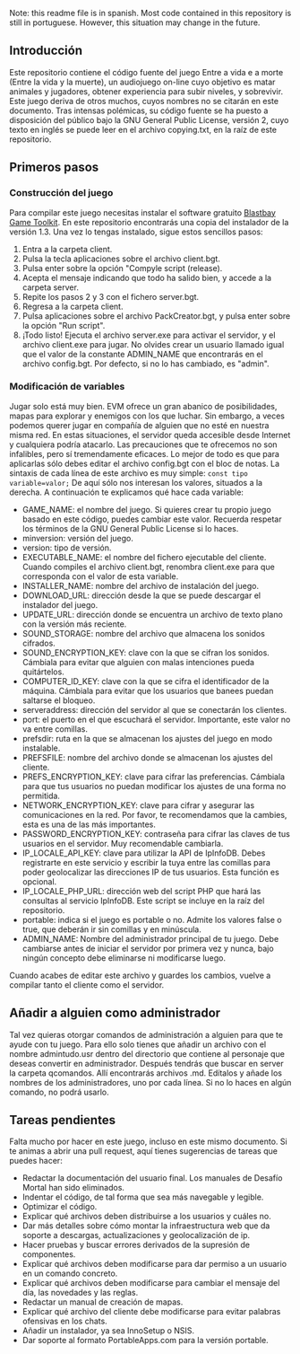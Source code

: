Note: this readme file is in spanish. Most code contained in this repository is still in portuguese. However, this situation may change in the future.

## Introducción

Este repositorio contiene el código fuente del juego Entre a vida e a morte (Entre la vida y la muerte), un audiojuego on-line cuyo objetivo es matar animales y jugadores, obtener experiencia para subir niveles, y sobrevivir. Este juego deriva de otros muchos, cuyos nombres no se citarán en este documento. Tras intensas polémicas, su código fuente se ha puesto a disposición del público bajo la GNU General Public License, versión 2, cuyo texto en inglés se puede leer en el archivo copying.txt, en la raíz de este repositorio.

## Primeros pasos

### Construcción del juego

Para compilar este juego necesitas instalar el software gratuito [Blastbay Game Toolkit](https://www.blastbay.com/bgt.php). En este repositorio encontrarás una copia del instalador de la versión 1.3. Una vez lo tengas instalado, sigue estos sencillos pasos:

1. Entra a la carpeta client.
2. Pulsa la tecla aplicaciones sobre el archivo client.bgt.
3. Pulsa enter sobre la opción "Compyle script (release).
4. Acepta el mensaje indicando que todo ha salido bien, y accede a la carpeta server.
5. Repite los pasos 2 y 3 con el fichero server.bgt.
6. Regresa a la carpeta client.
7. Pulsa aplicaciones sobre el archivo PackCreator.bgt, y pulsa enter sobre la opción "Run script".
8. ¡Todo listo! Ejecuta el archivo server.exe para activar el servidor, y el archivo client.exe para jugar. No olvides crear un usuario llamado igual que el valor de la constante ADMIN_NAME que encontrarás en el archivo config.bgt. Por defecto, si no lo has cambiado, es "admin".

### Modificación de variables

Jugar solo está muy bien. EVM ofrece un gran abanico de posibilidades, mapas para explorar y enemigos con los que luchar. Sin embargo, a veces podemos querer jugar en compañía de alguien que no esté en nuestra misma red. En estas situaciones, el servidor queda accesible desde Internet y cualquiera podría atacarlo. Las precauciones que te ofrecemos no son infalibles, pero sí tremendamente eficaces. Lo mejor de todo es que para aplicarlas sólo debes editar el archivo config.bgt con el bloc de notas.
La sintaxis de cada línea de este archivo es muy simple: `const tipo variable=valor;`
De aquí sólo nos interesan los valores, situados a la derecha. A continuación te explicamos qué hace cada variable:

* GAME_NAME: el nombre del juego. Si quieres crear tu propio juego basado en este código, puedes cambiar este valor. Recuerda respetar los términos de la GNU General Public License si lo haces.
* minversion: versión del juego.
* version: tipo de versión.
* EXECUTABLE_NAME: el nombre del fichero ejecutable del cliente. Cuando compiles el archivo client.bgt, renombra client.exe para que corresponda con el valor de esta variable.
* INSTALLER_NAME: nombre del archivo de instalación del juego.
* DOWNLOAD_URL: dirección desde la que se puede descargar el instalador del juego.
* UPDATE_URL: dirección donde se encuentra un archivo de texto plano con la versión más reciente.
* SOUND_STORAGE: nombre del archivo que almacena los sonidos cifrados.
* SOUND_ENCRYPTION_KEY: clave con la que se cifran los sonidos. Cámbiala para evitar que alguien con malas intenciones pueda quitártelos.
* COMPUTER_ID_KEY: clave con la que se cifra el identificador de la máquina. Cámbiala para evitar que los usuarios que banees puedan saltarse el bloqueo.
* serveraddress: dirección del servidor al que se conectarán los clientes.
* port: el puerto en el que escuchará el servidor. Importante, este valor no va entre comillas.
* prefsdir: ruta en la que se almacenan los ajustes del juego en modo instalable.
* PREFSFILE: nombre del archivo donde se almacenan los ajustes del cliente.
* PREFS_ENCRYPTION_KEY: clave para cifrar las preferencias. Cámbiala para que tus usuarios no puedan modificar los ajustes de una forma no permitida.
* NETWORK_ENCRYPTION_KEY: clave para cifrar y asegurar las comunicaciones en la red. Por favor, te recomendamos que la cambies, esta es una de las más importantes.
* PASSWORD_ENCRYPTION_KEY: contraseña para cifrar las claves de tus usuarios en el servidor. Muy recomendable cambiarla.
* IP_LOCALE_API_KEY: clave para utilizar la API de IpInfoDB. Debes registrarte en este servicio y escribir la tuya entre las comillas para poder geolocalizar las direcciones IP de tus usuarios. Esta función es opcional.
* IP_LOCALE_PHP_URL: dirección web del script PHP que hará las consultas al servicio IpInfoDB. Este script se incluye en la raíz del repositorio.
* portable: indica si el juego es portable o no. Admite los valores false o true, que deberán ir sin comillas y en minúscula.
* ADMIN_NAME: Nombre del administrador principal de tu juego. Debe cambiarse antes de iniciar el servidor por primera vez y nunca, bajo ningún concepto debe eliminarse ni modificarse luego.

Cuando acabes de editar este archivo y guardes los cambios, vuelve a compilar tanto el cliente como el servidor.

## Añadir a alguien como administrador

Tal vez quieras otorgar comandos de administración a alguien para que te ayude con tu juego. Para ello solo tienes que añadir un archivo con el nombre admintudo.usr dentro del directorio que contiene al personaje que deseas convertir en administrador.
Después tendrás que buscar en server la carpeta qcomandos. Allí encontrarás archivos .md. Edítalos y añade los nombres de los administradores, uno por cada línea. Si no lo haces en algún comando, no podrá usarlo.

## Tareas pendientes

Falta mucho por hacer en este juego, incluso en este mismo documento. Si te animas a abrir una pull request, aquí tienes sugerencias de tareas que puedes hacer:


* Redactar la documentación del usuario final. Los manuales de Desafío Mortal han sido eliminados.
* Indentar el código, de tal forma que sea más navegable y legible.
* Optimizar el código.
* Explicar qué archivos deben distribuirse a los usuarios y cuáles no.
* Dar más detalles sobre cómo montar la infraestructura web que da soporte a descargas, actualizaciones y geolocalización de ip.
* Hacer pruebas y buscar errores derivados de la supresión de componentes.
* Explicar qué archivos deben modificarse para dar permiso a un usuario en un comando concreto.
* Explicar qué archivos deben modificarse para cambiar el mensaje del día, las novedades y las reglas.
* Redactar un manual de creación de mapas.
* Explicar qué archivo del cliente debe modificarse para evitar palabras ofensivas en los chats.
* Añadir un instalador, ya sea InnoSetup o NSIS.
* Dar soporte al formato PortableApps.com para la versión portable.

